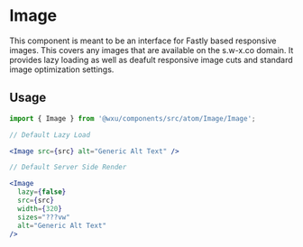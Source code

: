 # Image

This component is meant to be an interface for Fastly based responsive images. This covers any images that are available on the s.w-x.co domain. It provides lazy loading as well as deafult responsive image cuts and standard image optimization settings.

## Usage

```jsx
import { Image } from '@wxu/components/src/atom/Image/Image';

// Default Lazy Load

<Image src={src} alt="Generic Alt Text" />

// Default Server Side Render

<Image
  lazy={false}
  src={src}
  width={320}
  sizes="???vw"
  alt="Generic Alt Text"
/>
```
